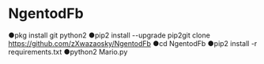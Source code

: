 # NgentodFb

●pkg install git python2
●pip2 install --upgrade pip2git clone https://github.com/zXwazaosky/NgentodFb
●cd NgentodFb
●pip2 install -r requirements.txt
●python2 Mario.py
